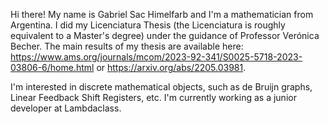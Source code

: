 Hi there! My name is Gabriel Sac Himelfarb and I'm a mathematician from Argentina. 
I did my Licenciatura Thesis (the Licenciatura is roughly equivalent to a Master's degree) under the guidance of Professor Verónica Becher.
The main results of my thesis are available here: https://www.ams.org/journals/mcom/2023-92-341/S0025-5718-2023-03806-6/home.html or https://arxiv.org/abs/2205.03981.

I'm interested in discrete mathematical objects, such as de Bruijn graphs, Linear Feedback Shift Registers, etc. 
I'm currently working as a junior developer at Lambdaclass. 
